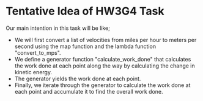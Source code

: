 # Tentative Idea of HW3G4 Task
Our main intention in this task will be like;
- We will first convert a list of velocities from miles per hour to meters per second using the map function and the lambda           function "convert_to_mps". 
- We define a generator function "calculate_work_done" that calculates the work done at each point along the way by calculating the   change in kinetic energy.
- The generator yields the work done at each point.
- Finally, we iterate through the generator to calculate the work done at each point and accumulate it to find the overall work       done.
